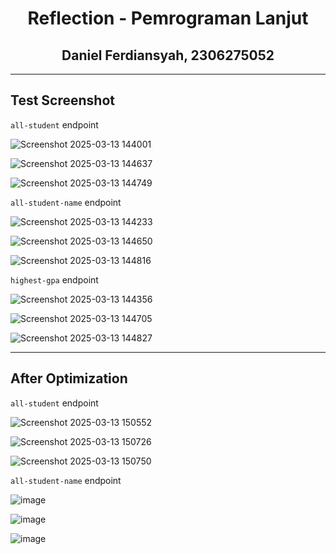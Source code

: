 <div align="center">

# **Reflection - Pemrograman Lanjut**  
## Daniel Ferdiansyah, 2306275052  

</div>

---

## Test Screenshot



`all-student` endpoint

![Screenshot 2025-03-13 144001](https://github.com/user-attachments/assets/52cfd447-973f-42c5-a1d8-fdb15cdf3048)

![Screenshot 2025-03-13 144637](https://github.com/user-attachments/assets/f53515c5-1b01-4ba7-8fd8-409312a51f6e)

![Screenshot 2025-03-13 144749](https://github.com/user-attachments/assets/717f6aef-6d1b-4a33-aa3e-bb9bc6e74f13)

`all-student-name` endpoint

![Screenshot 2025-03-13 144233](https://github.com/user-attachments/assets/5170f126-3ea7-4384-8103-b9ba539859d6)

![Screenshot 2025-03-13 144650](https://github.com/user-attachments/assets/baa9f154-b221-4b9e-a77f-2aaf6aee732e)

![Screenshot 2025-03-13 144816](https://github.com/user-attachments/assets/ceb155ee-00c4-4e9f-895b-937c02b9b247)

`highest-gpa` endpoint

![Screenshot 2025-03-13 144356](https://github.com/user-attachments/assets/a0be77ad-5c75-4d08-8365-e3f5fad7498e)

![Screenshot 2025-03-13 144705](https://github.com/user-attachments/assets/40fd6c72-5d84-40c1-a3ee-d2e8ce71ccf5)

![Screenshot 2025-03-13 144827](https://github.com/user-attachments/assets/237e8e19-593b-4233-a535-32e658f30475)

---

## After Optimization

`all-student` endpoint

![Screenshot 2025-03-13 150552](https://github.com/user-attachments/assets/76befd8c-317f-4de5-abfc-31d84584a590)

![Screenshot 2025-03-13 150726](https://github.com/user-attachments/assets/fd884541-7e27-47c0-92d5-168b3b3098ad)

![Screenshot 2025-03-13 150750](https://github.com/user-attachments/assets/722ca179-82f6-4afb-8ec9-580a4e6ddb68)

`all-student-name` endpoint

![image](https://github.com/user-attachments/assets/fa1dbf9d-d171-4f92-acfc-4175a203f310)

![image](https://github.com/user-attachments/assets/f31e9869-1f84-4f78-8866-e264e28abe49)

![image](https://github.com/user-attachments/assets/076b4da9-1fea-4bf7-a79b-bbb367ecd377)
